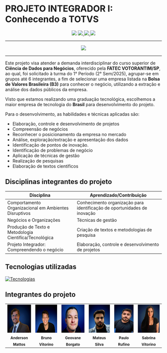 # PROJETO INTEGRADOR I: Conhecendo a TOTVS

<p align="center">
   <img src ="https://img.shields.io/badge/Em_andamento-green?style=for-the-badge&label=STATUS&labelColor=black">
   <a href ="https://github.com/mateusflorianosilvaa/Projeto-Integrador-I---Conhecendo-a-TOTVS/blob/main/LICENSE/">
    <img src="https://img.shields.io/github/license/mateusflorianosilvaa/Projeto-Integrador-I---Conhecendo-a-TOTVS?style=for-the-badge&labelColor=white&color=red">
    </a>
  <a href="https://www.totvs.com/">
    <img src="https://img.shields.io/badge/TOTVS-blue?style=for-the-badge">
  </a>
  <a href="https://fatecvotorantim.cps.sp.gov.br/">
    <img src="https://img.shields.io/badge/FATEC_VOTORANTIM-grey?style=for-the-badge">
  </a>
</p>

***

<p align="center">
 <img src ="https://github.com/mateusflorianosilvaa/Projeto-Integrador-I---Conhecendo-a-TOTVS/blob/main/imagens/image_readme.png?raw=true" width="450px">
</p>

***
  Este projeto visa atender a demanda interdisciplinar do curso superior de **Ciência de Dados para Negócios**, oferecido pela **FATEC VOTORANTIM/SP**, ao qual, foi solicitado à turma do 1° Período (2° Sem/2025), agrupar-se em grupos até 6 integrantes, a fim de selecionar uma empresa listada na **Bolsa de Valores Brasileira (B3)** para conhecer o negócio, utilizando a extração e análise dos dados públicos da empresa.

   Visto que estamos realizando uma graduação tecnológica, escolhemos a maior empresa de tecnologia do **Brasil** para desenvolvimento do projeto. 

Para o desenvolvimento, as habilidades e técnicas aplicadas são:

  - Elaboração, controle e desenvolvimento de projetos
  - Compreensão de negócios
  - Reconhecer o posicionamento da empresa no mercado
  - Análise, exploração/extração e apresentação dos dados
  - Identificação de pontos de inovação.
  - Identificação de problemas de negócio
  - Aplicação de técnicas de gestão
  - Realização de pesquisas
  - Elaboração de textos científicos

## Disciplinas integrantes do projeto

| <center>Disciplina<center>                             | <center>Aprendizado/Contribuição<center>                                  |
|--------------------------------------------------------|---------------------------------------------------------------------------|
| Comportamento Organizacional em Ambientes Disruptivos  | Conhecimento organização para identificação de oportunidades de inovação  |
| Negócios e Organizações                                | Técnicas de gestão                                                        |
| Produção de Texto e Metodologia Cientifíca/Tecnológica | Criação de textos e metodologias de pesquisa                              |
| Projeto Integrador: Compreendendo o negócio            | Elaboração, controle e desenvolvimento de projetos                        |

## Tecnologias utilizadas

[![Tecnologias](https://skillicons.dev/icons?i=git,github,py&theme=dark)](https://skillicons.dev)

## Integrantes do projeto

<table>
  <tr>
    <td align="center">
      <a href="#">
        <img src="https://github.com/mateusflorianosilvaa/Projeto-Integrador-I---Conhecendo-a-TOTVS/blob/main/imagens/ANDERSON.png?raw=true" width="100px;" height="90px;" alt="Anderson"/><br>
        <sub>
          <b>Anderson Mattos</b>
        </sub>
      </a>
    </td>
     <td align="center">
      <a href="#">
        <img src="https://github.com/mateusflorianosilvaa/Projeto-Integrador-I---Conhecendo-a-TOTVS/blob/main/imagens/BRUNO.png?raw=true" width="100px;" height="90px;" alt="Bruno"/><br>
        <sub>
          <b>Bruno Vitorino</b>
        </sub>
      </a>
    </td>
    <td align="center">
      <a href="#">
        <img src="https://github.com/mateusflorianosilvaa/Projeto-Integrador-I---Conhecendo-a-TOTVS/blob/main/imagens/GEOVANE.png?raw=true" width="100px;" height="90px;" alt="Geovane"/><br>
        <sub>
          <b>Geovane Borgato</b>
        </sub>
      </a>
    </td>
    <td align="center">
      <a href="#">
        <img src="https://github.com/mateusflorianosilvaa/Projeto-Integrador-I---Conhecendo-a-TOTVS/blob/main/imagens/MATEUS.png?raw=true" width="100px;" height="90px;" alt="Mateus"/><br>
        <sub>
          <b>Mateus Silva</b>
              <td align="center">
      <a href="#">
        <img src="https://github.com/mateusflorianosilvaa/Projeto-Integrador-I---Conhecendo-a-TOTVS/blob/main/imagens/PAULO.png?raw=true" width="90px;" height="90px;" alt="Paulo"/><br>
        <sub>
          <b>Paulo Rufino</b>
              <td align="center">
      <a href="#">
        <img src="https://github.com/mateusflorianosilvaa/Projeto-Integrador-I---Conhecendo-a-TOTVS/blob/main/imagens/SABRINA.png?raw=true" width="100px;" height="90px;" alt="Sabrina"/><br>
        <sub>
          <b>Sabrina Vitorino</b>
        </sub>
      </a>
    </td>
  </tr>
</table>



